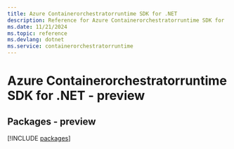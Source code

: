 ```yaml
---
title: Azure Containerorchestratorruntime SDK for .NET
description: Reference for Azure Containerorchestratorruntime SDK for .NET
ms.date: 11/21/2024
ms.topic: reference
ms.devlang: dotnet
ms.service: containerorchestratorruntime
---
```

# Azure Containerorchestratorruntime SDK for .NET - preview
## Packages - preview
[!INCLUDE [packages](containerorchestratorruntime-index.md)]